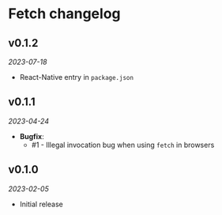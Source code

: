# Fetch changelog

## v0.1.2
_2023-07-18_

 * React-Native entry in `package.json`

## v0.1.1
_2023-04-24_

 * **Bugfix**:
   * #1 - Illegal invocation bug when using `fetch` in browsers

## v0.1.0
_2023-02-05_

 * Initial release
